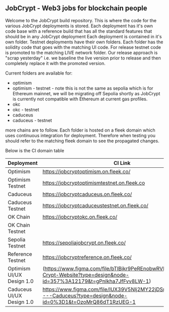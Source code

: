 ## JobCrypt - Web3 jobs for blockchain people
Welcome to the JobCrypt build repository. This is where the code for the various JobCrypt deployments is stored. 
Each deployment has it's own code base with a reference build that has all the standard features that should be in any JobCrypt deployment
Each deployment is contained in it's own folder. Testnet deployments have their own folders. Each folder has the solidity code that goes with 
the matching UI code. 
For release testnet code is promoted to the matching LIVE network folder. Our release approach is "scrap yesterday" i.e. we baseline the live version prior to release and then completely replace it with the promoted version. 

Current folders are available for: 

 - optimism 
 - optimism - testnet - note this is not the same as sepolia which is for Ethereum mainnet, we will be migrating off Sepolia shortly as JobCrypt is currently not compatible with Ethereum at current gas profiles. 
 - okc 
 - okc - testnet 
 - caduceus 
 - caduceus - testnet 
 
 more chains are to follow. 
 Each folder is hosted on a fleek domain which uses continuous integration for deployment. Therefore when testing you should refer to the matching fleek domain to see
 the propagated changes. 
 
 Below is the CI domain table
 
 |Deployment | CI Link | 
 |------------|-----------|
 | Optimism 			| https://jobcryptoptimism.on.fleek.co/ |
 | Optimism Testnet 	| https://jobcryptoptimismtestnet.on.fleek.co  | 
 | Caduceus 			| https://jobcryptcaduceus.on.fleek.co/ |
 | Caduceus Testnet 	| https://jobcryptcaduceustestnet.on.fleek.co/ |
 | OK Chain 			| https://jobcryptokc.on.fleek.co/ | 
 | OK Chain Testnet 	| | 
 | Sepolia Testnet 		| https://sepoliajobcrypt.on.fleek.co/ | 
 | Reference Testnet 	| https://jobcryptreference.on.fleek.co/ | 
 | Optimism 	UI/UX Design 1.0		| (https://www.figma.com/file/bTIBikr9PeREnobwRVEf6G/Job-Crypt-Website?type=design&node-id=357%3A12179&t=gPnIkha7JfFvv8LW-1) |
 | Caduceus 	UI/UX Design 1.0		|  https://www.figma.com/file/IUX39V5Nlj2MY22jDSr768/JobCrypt---Caduceus?type=design&node-id=0%3D1&t=OzoMrQ86dT1RzUEG-1 |
